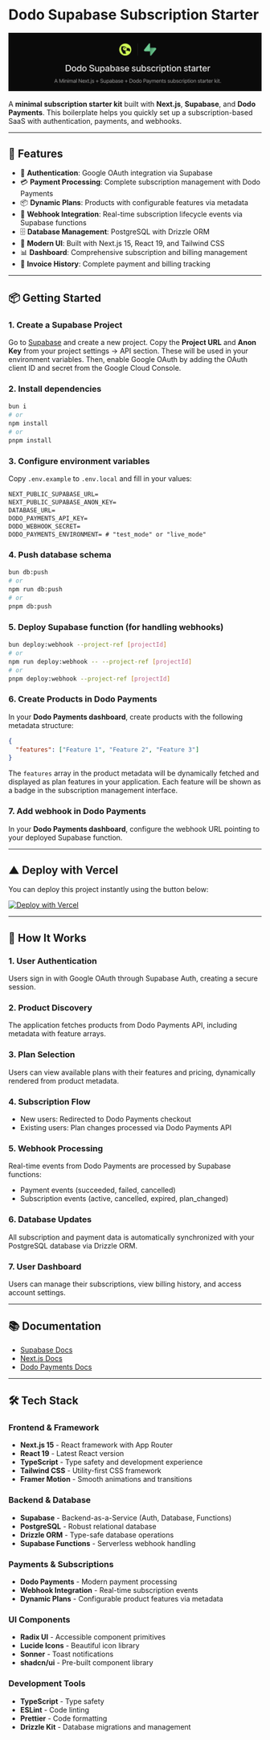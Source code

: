 # Dodo Supabase Subscription Starter

<img src="./public/readme-banner.png" />

A **minimal subscription starter kit** built with **Next.js**, **Supabase**, and **Dodo Payments**.
This boilerplate helps you quickly set up a subscription-based SaaS with authentication, payments, and webhooks.

---

## 🚀 Features

- 🔑 **Authentication**: Google OAuth integration via Supabase
- 💳 **Payment Processing**: Complete subscription management with Dodo Payments
- 📦 **Dynamic Plans**: Products with configurable features via metadata
- 📡 **Webhook Integration**: Real-time subscription lifecycle events via Supabase functions
- 🗄️ **Database Management**: PostgreSQL with Drizzle ORM
- 🎨 **Modern UI**: Built with Next.js 15, React 19, and Tailwind CSS
- 📊 **Dashboard**: Comprehensive subscription and billing management
- 📜 **Invoice History**: Complete payment and billing tracking

---

## 📦 Getting Started

### 1. Create a Supabase Project

Go to [Supabase](https://app.supabase.com) and create a new project. Copy the **Project URL** and **Anon Key** from your project settings → API section. These will be used in your environment variables. Then, enable Google OAuth by adding the OAuth client ID and secret from the Google Cloud Console.

### 2. Install dependencies

```bash
bun i
# or
npm install
# or
pnpm install
```

### 3. Configure environment variables

Copy `.env.example` to `.env.local` and fill in your values:

```env
NEXT_PUBLIC_SUPABASE_URL=
NEXT_PUBLIC_SUPABASE_ANON_KEY=
DATABASE_URL=
DODO_PAYMENTS_API_KEY=
DODO_WEBHOOK_SECRET=
DODO_PAYMENTS_ENVIRONMENT= # "test_mode" or "live_mode"
```

### 4. Push database schema

```bash
bun db:push
# or
npm run db:push
# or
pnpm db:push
```

### 5. Deploy Supabase function (for handling webhooks)

```bash
bun deploy:webhook --project-ref [projectId]
# or
npm run deploy:webhook -- --project-ref [projectId]
# or
pnpm deploy:webhook --project-ref [projectId]
```

### 6. Create Products in Dodo Payments

In your **Dodo Payments dashboard**, create products with the following metadata structure:

```json
{
  "features": ["Feature 1", "Feature 2", "Feature 3"]
}
```

The `features` array in the product metadata will be dynamically fetched and displayed as plan features in your application. Each feature will be shown as a badge in the subscription management interface.

### 7. Add webhook in Dodo Payments

In your **Dodo Payments dashboard**, configure the webhook URL pointing to your deployed Supabase function.

---

## ▲ Deploy with Vercel

You can deploy this project instantly using the button below:

[![Deploy with Vercel](https://vercel.com/button)](https://vercel.com/new/clone?repository-url=https://github.com/darshansrc/dodo-supabase-subscription-starter&env=NEXT_PUBLIC_SUPABASE_URL,NEXT_PUBLIC_SUPABASE_ANON_KEY,DATABASE_URL,DODO_PAYMENTS_API_KEY,DODO_WEBHOOK_SECRET,DODO_PAYMENTS_ENVIRONMENT)

---

## 🔄 How It Works

### 1. **User Authentication**

Users sign in with Google OAuth through Supabase Auth, creating a secure session.

### 2. **Product Discovery**

The application fetches products from Dodo Payments API, including metadata with feature arrays.

### 3. **Plan Selection**

Users can view available plans with their features and pricing, dynamically rendered from product metadata.

### 4. **Subscription Flow**

- New users: Redirected to Dodo Payments checkout
- Existing users: Plan changes processed via Dodo Payments API

### 5. **Webhook Processing**

Real-time events from Dodo Payments are processed by Supabase functions:

- Payment events (succeeded, failed, cancelled)
- Subscription events (active, cancelled, expired, plan_changed)

### 6. **Database Updates**

All subscription and payment data is automatically synchronized with your PostgreSQL database via Drizzle ORM.

### 7. **User Dashboard**

Users can manage their subscriptions, view billing history, and access account settings.

---

## 📚 Documentation

- [Supabase Docs](https://supabase.com/docs)
- [Next.js Docs](https://nextjs.org/docs)
- [Dodo Payments Docs](https://docs.dodopayments.com)

---

## 🛠 Tech Stack

### Frontend & Framework

- **Next.js 15** - React framework with App Router
- **React 19** - Latest React version
- **TypeScript** - Type safety and development experience
- **Tailwind CSS** - Utility-first CSS framework
- **Framer Motion** - Smooth animations and transitions

### Backend & Database

- **Supabase** - Backend-as-a-Service (Auth, Database, Functions)
- **PostgreSQL** - Robust relational database
- **Drizzle ORM** - Type-safe database operations
- **Supabase Functions** - Serverless webhook handling

### Payments & Subscriptions

- **Dodo Payments** - Modern payment processing
- **Webhook Integration** - Real-time subscription events
- **Dynamic Plans** - Configurable product features via metadata

### UI Components

- **Radix UI** - Accessible component primitives
- **Lucide Icons** - Beautiful icon library
- **Sonner** - Toast notifications
- **shadcn/ui** - Pre-built component library

### Development Tools

- **TypeScript** - Type safety
- **ESLint** - Code linting
- **Prettier** - Code formatting
- **Drizzle Kit** - Database migrations and management
